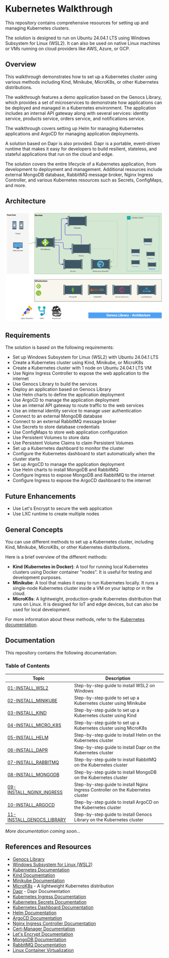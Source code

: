 # Kubernetes Walkthrough

This repository contains comprehensive resources for setting up and managing Kubernetes clusters.

The solution is designed to run on Ubuntu 24.04.1 LTS using Windows Subsystem for Linux (WSL2).
It can also be used on native Linux machines or VMs running on cloud providers like AWS, Azure, or GCP.

## Overview

This walkthrough demonstrates how to set up a Kubernetes cluster using various methods including Kind, Minikube, MicroK8s, or other Kubernetes distributions.

The walkthrough features a demo application based on the Genocs Library, which provides a set of microservices to demonstrate how applications can be deployed and managed in a Kubernetes environment. The application includes an internal API gateway along with several services: identity service, products service, orders service, and notifications service.

The walkthrough covers setting up Helm for managing Kubernetes applications and ArgoCD for managing application deployments.

A solution based on Dapr is also provided. Dapr is a portable, event-driven runtime that makes it easy for developers to build resilient, stateless, and stateful applications that run on the cloud and edge.

The solution covers the entire lifecycle of a Kubernetes application, from development to deployment and management. Additional resources include external MongoDB database, RabbitMQ message broker, Nginx Ingress Controller, and various Kubernetes resources such as Secrets, ConfigMaps, and more.

## Architecture

![Genocs Library Architecture](./assets/Genocs-Library-gnx-architecture.drawio.png)

## Requirements

The solution is based on the following requirements:

- Set up Windows Subsystem for Linux (WSL2) with Ubuntu 24.04.1 LTS
- Create a Kubernetes cluster using Kind, Minikube, or MicroK8s
- Create a Kubernetes cluster with 1 node on Ubuntu 24.04.1 LTS VM
- Use Nginx Ingress Controller to expose the web application to the internet
- Use Genocs Library to build the services
- Deploy an application based on Genocs Library
- Use Helm charts to define the application deployment
- Use ArgoCD to manage the application deployment
- Use an internal API gateway to route traffic to the web services
- Use an internal identity service to manage user authentication
- Connect to an external MongoDB database
- Connect to an external RabbitMQ message broker
- Use Secrets to store database credentials
- Use ConfigMaps to store web application configuration
- Use Persistent Volumes to store data
- Use Persistent Volume Claims to claim Persistent Volumes
- Set up a Kubernetes dashboard to monitor the cluster
- Configure the Kubernetes dashboard to start automatically when the cluster starts
- Set up ArgoCD to manage the application deployment
- Use Helm charts to install MongoDB and RabbitMQ
- Configure Ingress to expose MongoDB and RabbitMQ to the internet
- Configure Ingress to expose the ArgoCD dashboard to the internet

## Future Enhancements

- Use Let's Encrypt to secure the web application
- Use LXC runtime to create multiple nodes

## General Concepts

You can use different methods to set up a Kubernetes cluster, including Kind, Minikube, MicroK8s, or other Kubernetes distributions.

Here is a brief overview of the different methods:

- **Kind (Kubernetes in Docker)**: A tool for running local Kubernetes clusters using Docker container "nodes". It is useful for testing and development purposes.
- **Minikube**: A tool that makes it easy to run Kubernetes locally. It runs a single-node Kubernetes cluster inside a VM on your laptop or in the cloud.
- **MicroK8s**: A lightweight, production-grade Kubernetes distribution that runs on Linux. It is designed for IoT and edge devices, but can also be used for local development.

For more information about these methods, refer to the [Kubernetes documentation](https://kubernetes.io/docs/home/).

## Documentation

This repository contains the following documentation:

### Table of Contents

| Topic                                                            | Description                                                                      |
| ---------------------------------------------------------------- | -------------------------------------------------------------------------------- |
| [01-INSTALL_WSL2](./docs/01-INSTALL_WSL2.md)                     | Step-by-step guide to install WSL2 on Windows                                    |
| [02-INSTALL_MINIKUBE](./docs/02-INSTALL_MINIKUBE.md)             | Step-by-step guide to set up a Kubernetes cluster using Minikube                 |
| [03-INSTALL_KIND](./docs/03-INSTALL_KIND.md)                     | Step-by-step guide to set up a Kubernetes cluster using Kind                     |
| [04-INSTALL_MICRO_K8S](./docs/04-INSTALL_MICRO_K8S.md)           | Step-by-step guide to set up a Kubernetes cluster using MicroK8s                 |
| [05-INSTALL_HELM](./docs/05-INSTALL_HELM.md)                     | Step-by-step guide to install Helm on the Kubernetes cluster                     |
| [06-INSTALL_DAPR](./docs/06-INSTALL_DAPR.md)                     | Step-by-step guide to install Dapr on the Kubernetes cluster                     |
| [07-INSTALL_RABBITMQ](./docs/07-INSTALL_RABBITMQ.md)             | Step-by-step guide to install RabbitMQ on the Kubernetes cluster                 |
| [08-INSTALL_MONGODB](./docs/08-INSTALL_MONGODB.md)               | Step-by-step guide to install MongoDB on the Kubernetes cluster                  |
| [09-INSTALL_NGINX_INGRESS](./docs/09-INSTALL_NGINX_INGRESS.md)   | Step-by-step guide to install Nginx Ingress Controller on the Kubernetes cluster |
| [10-INSTALL_ARGOCD](./docs/10-INSTALL_ARGOCD.md)                 | Step-by-step guide to install ArgoCD on the Kubernetes cluster                   |
| [11-INSTALL_GENOCS_LIBRARY](./docs/11-INSTALL_GENOCS_LIBRARY.md) | Step-by-step guide to install Genocs Library on the Kubernetes cluster           |

_More documentation coming soon..._

## References and Resources

- [Genocs Library](https://genocs.com/library/)
- [Windows Subsystem for Linux (WSL2)](https://docs.microsoft.com/en-us/windows/wsl/install)
- [Kubernetes Documentation](https://kubernetes.io/docs/home/)
- [Kind Documentation](https://kind.sigs.k8s.io/docs/)
- [Minikube Documentation](https://minikube.sigs.k8s.io/docs/)
- [MicroK8s](https://microk8s.io/) - A lightweight Kubernetes distribution
- [Dapr](https://dapr.io/docs/) - Dapr Documentation
- [Kubernetes Ingress Documentation](https://kubernetes.io/docs/concepts/services-networking/ingress/)
- [Kubernetes Secrets Documentation](https://kubernetes.io/docs/concepts/configuration/secret/)
- [Kubernetes Dashboard Documentation](https://kubernetes.io/docs/tasks/access-application-cluster/web-ui-dashboard/)
- [Helm Documentation](https://helm.sh/docs/)
- [ArgoCD Documentation](https://argo-cd.readthedocs.io/en/stable/)
- [Nginx Ingress Controller Documentation](https://kubernetes.github.io/ingress-nginx/)
- [Cert-Manager Documentation](https://cert-manager.io/docs/)
- [Let's Encrypt Documentation](https://letsencrypt.org/docs/)
- [MongoDB Documentation](https://docs.mongodb.com/)
- [RabbitMQ Documentation](https://www.rabbitmq.com/documentation.html)
- [Linux Container Virtualization](https://linuxcontainers.org/)
